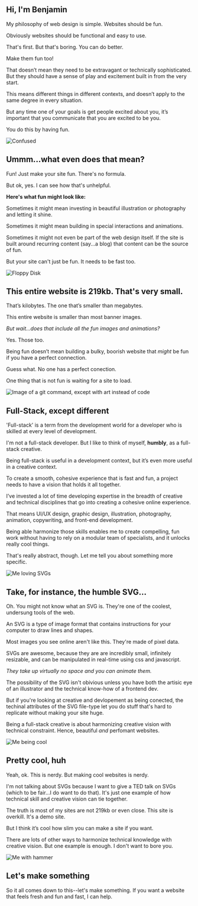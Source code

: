 ## Hi, I'm Benjamin

My philosophy of web design is simple. Websites should be fun. 

Obviously websites should be functional and easy to use. 

That's first. But that's boring. You can do better. 

Make them fun too!

That doesn’t mean they need to be extravagant or technically sophisticated. But they should have a sense of play and excitement built in from the very start.

This means different things in different contexts, and doesn’t apply to the same degree in every situation. 

But any time one of your goals is get people excited about you, it’s important that you communicate that you are excited to be you. 

You do this by having fun.


![Confused](/images/what-even.svg)

## Ummm...what even does that mean?

Fun! Just make your site fun. There's no formula. 

But ok, yes. I can see how that's unhelpful.

**Here's what fun might look like:**

Sometimes it might mean investing in beautiful illustration or photography and letting it shine. 

Sometimes it might mean building in special interactions and animations.

Sometimes it might not even be part of the web design itself. If the site is built around recurring content (say...a blog) that content can be the source of fun.

But your site can't just be fun. It needs to be fast too.

![Floppy Disk](/images/very-small.svg)

## This entire website is 219kb. That's very small.

That’s kilobytes. The one that’s smaller than megabytes. 

This entire website is smaller than most banner images. 

*But wait...does that include all the fun images and animations?*

Yes. Those too.

Being fun doesn’t mean building a bulky, boorish website that *might* be fun if you have a perfect connection.

Guess what. No one has a perfect conection.

One thing that is not fun is waiting for a site to load.

![Image of a git command, except with art instead of code](/images/full-stack.svg)

## Full-Stack, except different

'Full-stack' is a term from the development world for a developer who is skilled at every level of development. 

I'm not a full-stack developer. But I like to think of myself, **humbly**, as a full-stack creative.

Being full-stack is useful in a development context, but it’s even more useful in a creative context. 

To create a smooth, cohesive experience that is fast and fun, a project needs to have a vision that holds it all together.

I’ve invested a lot of time developing expertise in the breadth of creative and technical disciplines that go into creating a cohesive online experience. 

That means UI/UX design, graphic design, illustration, photography, animation, copywriting, and front-end development.

Being able harmonize those skills enables me to create compelling, fun work without having to rely on a modular team of specialists, and it unlocks really cool things. 

That's really abstract, though. Let me tell you about something more specific.

![Me loving SVGs](/images/svg.svg)

## Take, for instance, the humble SVG…

Oh. You might not know what an SVG is. They're one of the coolest, undersung tools of the web.

An SVG is a type of image format that contains instructions for your computer to draw lines and shapes. 

Most images you see online aren't like this. They're made of pixel data.

SVGs are awesome, because they are are incredibly small, infinitely resizable, and can be manipulated in real-time using css and javascript. 

*They take up virtually no space and you can animate them.*

The possibility of the SVG isn't obivious unless you have both the artisic eye of an illustrator and the technical know-how of a frontend dev. 

But if you're looking at creative and devlopement as being conected, the techinal attributes of the SVG file-type let you do stuff that's hard to replicate without making your site huge.

Being a full-stack creative is about harmonizing creative vision with technical constraint. Hence, beautiful *and* perfomant websites.

![Me being cool](/images/so-cool.svg)

## Pretty cool, huh

Yeah, ok. This is nerdy. But making cool websites is nerdy.

I'm not talking about SVGs because I want to give a TED talk on SVGs (which to be fair...I do want to do that). It's just one example of how technical skill and creative vision can tie together.

The truth is most of my sites are not 219kb or even close. This site is overkill. It's a demo site. 

But I think it’s cool how slim you can make a site if you want. 

There are lots of other ways to harmonize technical knowledge with creative vision. But one example is enough. I don't want to bore you.


![Me with hammer](/images/builder.svg)

## Let's make something

So it all comes down to this--let's make something. If you want a website that feels fresh and fun and fast, I can help.